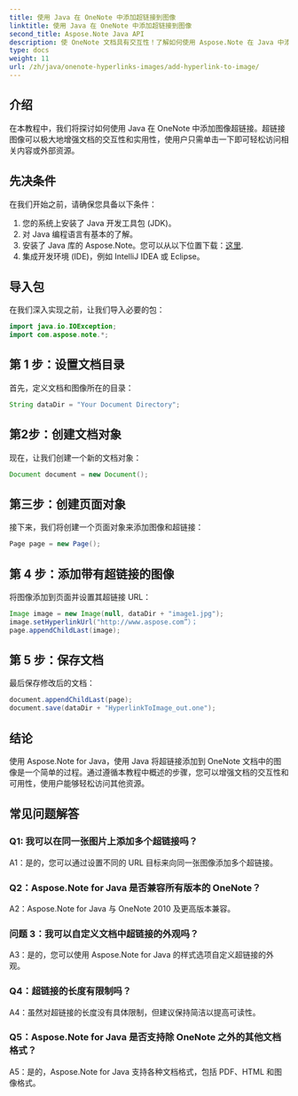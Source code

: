 ```yaml
---
title: 使用 Java 在 OneNote 中添加超链接到图像
linktitle: 使用 Java 在 OneNote 中添加超链接到图像
second_title: Aspose.Note Java API
description: 使 OneNote 文档具有交互性！了解如何使用 Aspose.Note 在 Java 中添加图像超链接。包括简单的步骤和代码示例！ #OneNote #Java #Aspose
type: docs
weight: 11
url: /zh/java/onenote-hyperlinks-images/add-hyperlink-to-image/
---
```

## 介绍

在本教程中，我们将探讨如何使用 Java 在 OneNote 中添加图像超链接。超链接图像可以极大地增强文档的交互性和实用性，使用户只需单击一下即可轻松访问相关内容或外部资源。

## 先决条件

在我们开始之前，请确保您具备以下条件：

1. 您的系统上安装了 Java 开发工具包 (JDK)。
2. 对 Java 编程语言有基本的了解。
3. 安装了 Java 库的 Aspose.Note。您可以从以下位置下载：[这里](https://releases.aspose.com/note/java/).
4. 集成开发环境 (IDE)，例如 IntelliJ IDEA 或 Eclipse。

## 导入包

在我们深入实现之前，让我们导入必要的包：

```java
import java.io.IOException;
import com.aspose.note.*;
```

## 第 1 步：设置文档目录

首先，定义文档和图像所在的目录：

```java
String dataDir = "Your Document Directory";
```

## 第2步：创建文档对象

现在，让我们创建一个新的文档对象：

```java
Document document = new Document();
```

## 第三步：创建页面对象

接下来，我们将创建一个页面对象来添加图像和超链接：

```java
Page page = new Page();
```

## 第 4 步：添加带有超链接的图像

将图像添加到页面并设置其超链接 URL：

```java
Image image = new Image(null, dataDir + "image1.jpg");
image.setHyperlinkUrl("http://www.aspose.com”）；
page.appendChildLast(image);
```

## 第 5 步：保存文档

最后保存修改后的文档：

```java
document.appendChildLast(page);
document.save(dataDir + "HyperlinkToImage_out.one");
```

## 结论

使用 Aspose.Note for Java，使用 Java 将超链接添加到 OneNote 文档中的图像是一个简单的过程。通过遵循本教程中概述的步骤，您可以增强文档的交互性和可用性，使用户能够轻松访问其他资源。

## 常见问题解答

### Q1: 我可以在同一张图片上添加多个超链接吗？

A1：是的，您可以通过设置不同的 URL 目标来向同一张图像添加多个超链接。

### Q2：Aspose.Note for Java 是否兼容所有版本的 OneNote？

A2：Aspose.Note for Java 与 OneNote 2010 及更高版本兼容。

### 问题 3：我可以自定义文档中超链接的外观吗？

A3：是的，您可以使用 Aspose.Note for Java 的样式选项自定义超链接的外观。

### Q4：超链接的长度有限制吗？

A4：虽然对超链接的长度没有具体限制，但建议保持简洁以提高可读性。

### Q5：Aspose.Note for Java 是否支持除 OneNote 之外的其他文档格式？

A5：是的，Aspose.Note for Java 支持各种文档格式，包括 PDF、HTML 和图像格式。